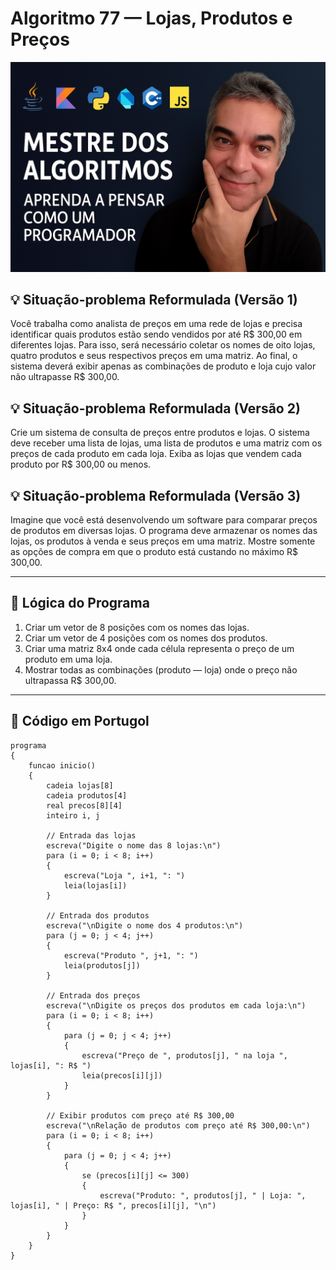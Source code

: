 
# Algoritmo 77 — Lojas, Produtos e Preços
![Mestre dos Algoritmos](https://raw.githubusercontent.com/profmaddo/algoritmos-resolvidos-java-kotlin-python-pascal/main/images/mestre-dos-algoritmos-02.jpeg)
## 💡 Situação-problema Reformulada (Versão 1)
Você trabalha como analista de preços em uma rede de lojas e precisa identificar quais produtos estão sendo vendidos por até R$ 300,00 em diferentes lojas. Para isso, será necessário coletar os nomes de oito lojas, quatro produtos e seus respectivos preços em uma matriz. Ao final, o sistema deverá exibir apenas as combinações de produto e loja cujo valor não ultrapasse R$ 300,00.

## 💡 Situação-problema Reformulada (Versão 2)
Crie um sistema de consulta de preços entre produtos e lojas. O sistema deve receber uma lista de lojas, uma lista de produtos e uma matriz com os preços de cada produto em cada loja. Exiba as lojas que vendem cada produto por R$ 300,00 ou menos.

## 💡 Situação-problema Reformulada (Versão 3)
Imagine que você está desenvolvendo um software para comparar preços de produtos em diversas lojas. O programa deve armazenar os nomes das lojas, os produtos à venda e seus preços em uma matriz. Mostre somente as opções de compra em que o produto está custando no máximo R$ 300,00.

---

## 🧠 Lógica do Programa

1. Criar um vetor de 8 posições com os nomes das lojas.
2. Criar um vetor de 4 posições com os nomes dos produtos.
3. Criar uma matriz 8x4 onde cada célula representa o preço de um produto em uma loja.
4. Mostrar todas as combinações (produto — loja) onde o preço não ultrapassa R$ 300,00.

---

## 🧾 Código em Portugol

```portugol
programa
{
    funcao inicio()
    {
        cadeia lojas[8]
        cadeia produtos[4]
        real precos[8][4]
        inteiro i, j

        // Entrada das lojas
        escreva("Digite o nome das 8 lojas:\n")
        para (i = 0; i < 8; i++)
        {
            escreva("Loja ", i+1, ": ")
            leia(lojas[i])
        }

        // Entrada dos produtos
        escreva("\nDigite o nome dos 4 produtos:\n")
        para (j = 0; j < 4; j++)
        {
            escreva("Produto ", j+1, ": ")
            leia(produtos[j])
        }

        // Entrada dos preços
        escreva("\nDigite os preços dos produtos em cada loja:\n")
        para (i = 0; i < 8; i++)
        {
            para (j = 0; j < 4; j++)
            {
                escreva("Preço de ", produtos[j], " na loja ", lojas[i], ": R$ ")
                leia(precos[i][j])
            }
        }

        // Exibir produtos com preço até R$ 300,00
        escreva("\nRelação de produtos com preço até R$ 300,00:\n")
        para (i = 0; i < 8; i++)
        {
            para (j = 0; j < 4; j++)
            {
                se (precos[i][j] <= 300)
                {
                    escreva("Produto: ", produtos[j], " | Loja: ", lojas[i], " | Preço: R$ ", precos[i][j], "\n")
                }
            }
        }
    }
}
```

